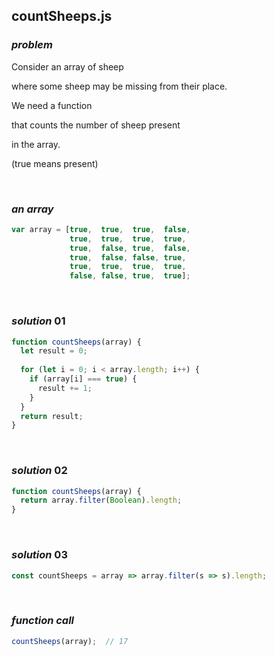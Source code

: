 ## countSheeps.js

### ***problem***

Consider an array of sheep

where some sheep may be missing from their place.

We need a function

that counts the number of sheep present

in the array.

(true means present)

<br>

### *an array*

```javascript
var array = [true,  true,  true,  false,
             true,  true,  true,  true,
             true,  false, true,  false,
             true,  false, false, true,
             true,  true,  true,  true,
             false, false, true,  true];
```

<br>

### ***solution*** 01

```javascript
function countSheeps(array) {
  let result = 0;
  
  for (let i = 0; i < array.length; i++) {
    if (array[i] === true) {
      result += 1;
    }
  }
  return result;
}
```

<br>

### ***solution*** 02

```javascript
function countSheeps(array) {
  return array.filter(Boolean).length;
}
```

<br>

### ***solution*** 03

```javascript
const countSheeps = array => array.filter(s => s).length;
```

<br>

### ***function call***

```javascript
countSheeps(array);  // 17
```

